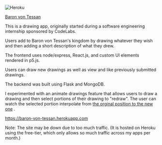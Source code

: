 ![Heroku](https://pyheroku-badge.herokuapp.com/?app=baron-von-tessan)

[Baron von Tessan](https://baron-von-tessan.herokuapp.com)


This is a drawing app, originally started during a software engineering internship sponsored by CodeLabs.

Users add to Baron von Tessan's kingdom by drawing whatever they wish and then adding a short description of what they drew.

The frontend uses node/express, React.js, and custom UI elements rendered in p5.js.

Users can draw new drawings as well as view and like previously submitted drawings.

The backend was built using Flask and MongoDB.

I experimented with an animate drawings feature that allows users to draw a drawing and then select portions of their drawing to "redraw". The user can watch the selected portion interpolate from [the orginal position to the new one](https://www.youtube.com/watch?v=WJQoUw7dcF4) .

https://baron-von-tessan.herokuapp.com

Note: The site may be down due to too much traffic. (It is hosted on Heroku using the free-tier, which only allows so much traffic across my apps per month.)
